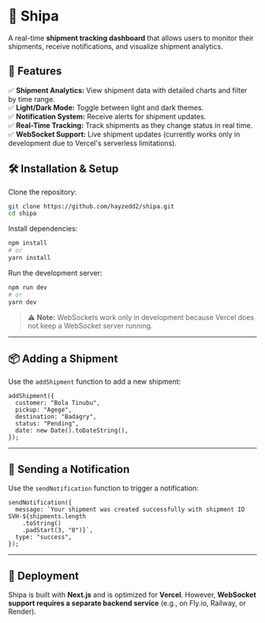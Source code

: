 
# 🚀 Shipa  

A real-time **shipment tracking dashboard** that allows users to monitor their shipments, receive notifications, and visualize shipment analytics.  

## 📌 Features  

✅ **Shipment Analytics:** View shipment data with detailed charts and filter by time range.  
✅ **Light/Dark Mode:** Toggle between light and dark themes.  
✅ **Notification System:** Receive alerts for shipment updates.  
✅ **Real-Time Tracking:** Track shipments as they change status in real time.  
✅ **WebSocket Support:** Live shipment updates (currently works only in development due to Vercel's serverless limitations).  

## 🛠️ Installation & Setup  

Clone the repository:  

```sh
git clone https://github.com/hayzedd2/shipa.git
cd shipa
```

Install dependencies:  

```sh
npm install
# or
yarn install
```

Run the development server:  

```sh
npm run dev
# or
yarn dev
```

> ⚠️ **Note:** WebSockets work only in development because Vercel does not keep a WebSocket server running.  

---

## 📦 Adding a Shipment  

Use the `addShipment` function to add a new shipment:  

```tsx
addShipment({
  customer: "Bola Tinubu",
  pickup: "Agege",
  destination: "Badagry",
  status: "Pending",
  date: new Date().toDateString(),
});
```

---

## 🔔 Sending a Notification  

Use the `sendNotification` function to trigger a notification:  

```tsx
sendNotification({
  message: `Your shipment was created successfully with shipment ID SVH-${shipments.length
    .toString()
    .padStart(3, "0")}`,
  type: "success",
});
```

---

## 🚀 Deployment  

Shipa is built with **Next.js** and is optimized for **Vercel**. However, **WebSocket support requires a separate backend service** (e.g., on Fly.io, Railway, or Render).  


